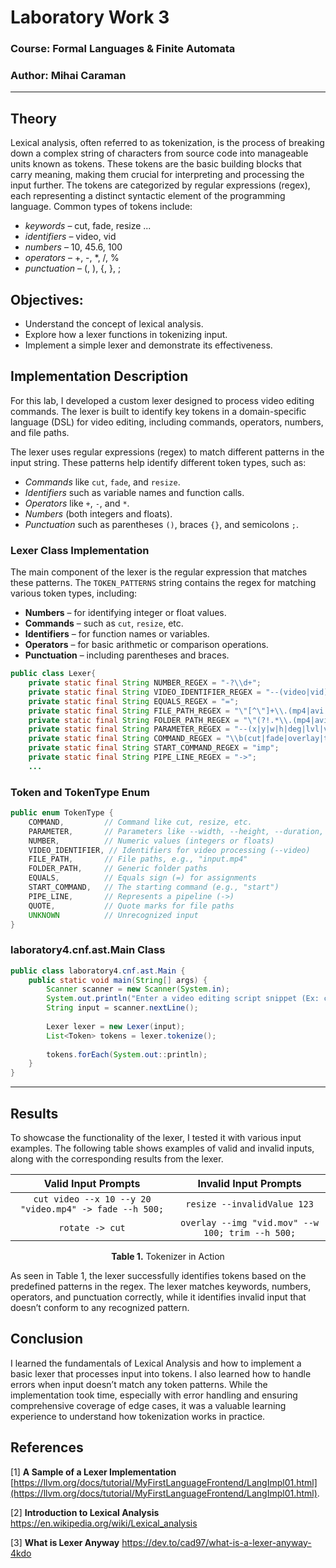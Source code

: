 
# Laboratory Work 3

### Course: Formal Languages & Finite Automata
### Author: Mihai Caraman

---

## Theory
Lexical analysis, often referred to as tokenization, is the process of breaking down a complex string of characters from source code into manageable units known as tokens. These tokens are the basic building blocks that carry meaning, making them crucial for interpreting and processing the input further. The tokens are categorized by regular expressions (regex), each representing a distinct syntactic element of the programming language. Common types of tokens include:
* *keywords* – cut, fade, resize ...
* *identifiers* – video, vid
* *numbers* – 10, 45.6, 100
* *operators* – +, -, *, /, %
* *punctuation* – (, ), {, }, ;

## Objectives:
* Understand the concept of lexical analysis.
* Explore how a lexer functions in tokenizing input.
* Implement a simple lexer and demonstrate its effectiveness.

## Implementation Description
For this lab, I developed a custom lexer designed to process video editing commands. The lexer is built to identify key tokens in a domain-specific language (DSL) for video editing, including commands, operators, numbers, and file paths.

The lexer uses regular expressions (regex) to match different patterns in the input string. These patterns help identify different token types, such as:
- *Commands* like `cut`, `fade`, and `resize`.
- *Identifiers* such as variable names and function calls.
- *Operators* like `+`, `-`, and `*`.
- *Numbers* (both integers and floats).
- *Punctuation* such as parentheses `()`, braces `{}`, and semicolons `;`.

### Lexer Class Implementation
The main component of the lexer is the regular expression that matches these patterns. The `TOKEN_PATTERNS` string contains the regex for matching various token types, including:
- **Numbers** – for identifying integer or float values.
- **Commands** – such as `cut`, `resize`, etc.
- **Identifiers** – for function names or variables.
- **Operators** – for basic arithmetic or comparison operations.
- **Punctuation** – including parentheses and braces.

``` java
public class Lexer{
    private static final String NUMBER_REGEX = "-?\\d+";
    private static final String VIDEO_IDENTIFIER_REGEX = "--(video|vid)";
    private static final String EQUALS_REGEX = "=";
    private static final String FILE_PATH_REGEX = "\"[^\"]+\\.(mp4|avi|mov|flv|mkv)\""; // Specific for video file paths
    private static final String FOLDER_PATH_REGEX = "\"(?!.*\\.(mp4|avi|mov|flv|mkv)$)[^\"]+\"";
    private static final String PARAMETER_REGEX = "--(x|y|w|h|deg|lvl|video|format)\\b";
    private static final String COMMAND_REGEX = "\\b(cut|fade|overlay|trim|speed|reverse|resize|rotate|flipX|flipY)\\b";
    private static final String START_COMMAND_REGEX = "imp";
    private static final String PIPE_LINE_REGEX = "->";
    ...
```

### Token and TokenType Enum

``` java
public enum TokenType {
    COMMAND,         // Command like cut, resize, etc.
    PARAMETER,       // Parameters like --width, --height, --duration, etc.
    NUMBER,          // Numeric values (integers or floats)
    VIDEO_IDENTIFIER, // Identifiers for video processing (--video)
    FILE_PATH,       // File paths, e.g., "input.mp4"
    FOLDER_PATH,     // Generic folder paths
    EQUALS,          // Equals sign (=) for assignments
    START_COMMAND,   // The starting command (e.g., "start")
    PIPE_LINE,       // Represents a pipeline (->)
    QUOTE,           // Quote marks for file paths
    UNKNOWN          // Unrecognized input
}
```

### laboratory4.cnf.ast.Main Class 

```java
public class laboratory4.cnf.ast.Main {
    public static void main(String[] args) {
        Scanner scanner = new Scanner(System.in);
        System.out.println("Enter a video editing script snippet (Ex: cut, fade, overlay, trim, speed, reverse):");
        String input = scanner.nextLine();
        
        Lexer lexer = new Lexer(input);
        List<Token> tokens = lexer.tokenize();
        
        tokens.forEach(System.out::println);
    }
}
```

---

## Results
To showcase the functionality of the lexer, I tested it with various input examples. The following table shows examples of valid and invalid inputs, along with the corresponding results from the lexer.

|                      Valid Input Prompts                      |              Invalid Input Prompts               |
|:-------------------------------------------------------------:|:------------------------------------------------:|
| `cut video --x 10 --y 20 "video.mp4" -> fade --h 500;`         |           `resize --invalidValue 123`            |
| `rotate -> cut`              | `overlay --img "vid.mov" --w 100; trim --h 500;` |

<p align="center">
  <strong>Table 1.</strong> Tokenizer in Action
</p>

As seen in Table 1, the lexer successfully identifies tokens based on the predefined patterns in the regex. The lexer matches keywords, numbers, operators, and punctuation correctly, while it identifies invalid input that doesn’t conform to any recognized pattern.

## Conclusion
I learned the fundamentals of Lexical Analysis and how to implement a basic lexer that processes input into tokens. I also learned how to handle errors when input doesn’t match any token patterns. While the implementation took time, especially with error handling and ensuring comprehensive coverage of edge cases, it was a valuable learning experience to understand how tokenization works in practice.


## References
[1] **A Sample of a Lexer Implementation**  [https://llvm.org/docs/tutorial/MyFirstLanguageFrontend/LangImpl01.html](https://llvm.org/docs/tutorial/MyFirstLanguageFrontend/LangImpl01.html).

[2] **Introduction to Lexical Analysis**  https://en.wikipedia.org/wiki/Lexical_analysis

[3] **What is Lexer Anyway**  https://dev.to/cad97/what-is-a-lexer-anyway-4kdo